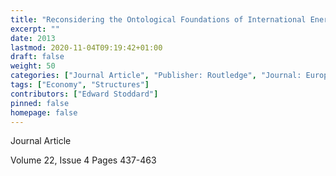 ```yaml
---
title: "Reconsidering the Ontological Foundations of International Energy Affairs: Realist Geopolitics, Market Liberalism and a Politico-Economic Alternative"
excerpt: ""
date: 2013
lastmod: 2020-11-04T09:19:42+01:00
draft: false
weight: 50
categories: ["Journal Article", "Publisher: Routledge", "Journal: European Security"]
tags: ["Economy", "Structures"]
contributors: ["Edward Stoddard"]
pinned: false
homepage: false
---
```


Journal Article

Volume 22, Issue 4 Pages 437-463